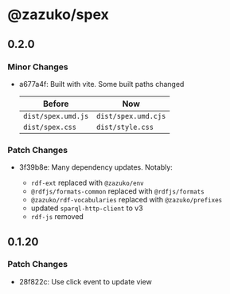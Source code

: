 # @zazuko/spex

## 0.2.0

### Minor Changes

- a677a4f: Built with vite. Some built paths changed

  | Before             | Now                 |
  | ------------------ | ------------------- |
  | `dist/spex.umd.js` | `dist/spex.umd.cjs` |
  | `dist/spex.css`    | `dist/style.css`    |

### Patch Changes

- 3f39b8e: Many dependency updates. Notably:

  - `rdf-ext` replaced with `@zazuko/env`
  - `@rdfjs/formats-common` replaced with `@rdfjs/formats`
  - `@zazuko/rdf-vocabularies` replaced with `@zazuko/prefixes`
  - updated `sparql-http-client` to v3
  - `rdf-js` removed

## 0.1.20

### Patch Changes

- 28f822c: Use click event to update view
